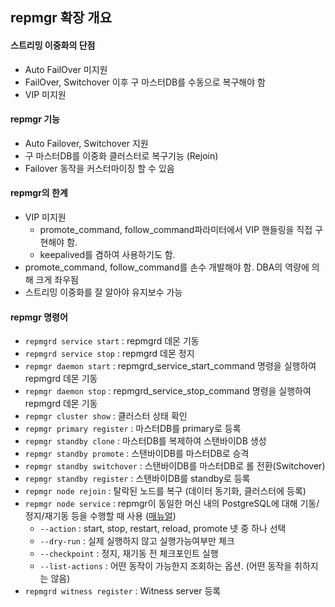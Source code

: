 ## repmgr 확장 개요
#### 스트리밍 이중화의 단점
- Auto FailOver 미지원
- FailOver, Switchover 이후 구 마스터DB를 수동으로 복구해야 함
- VIP 미지원

#### repmgr 기능
- Auto Failover, Switchover 지원
- 구 마스터DB를 이중화 클러스터로 복구기능 (Rejoin)
- Failover 동작을 커스터마이징 할 수 있음

#### repmgr의 한계
- VIP 미지원
  - promote_command, follow_command파라미터에서 VIP 핸들링을 직접 구현해야 함.
  - keepalived를 겸하여 사용하기도 함.
- promote_command, follow_command를 손수 개발해야 함. DBA의 역량에 의해 크게 좌우됨
- 스트리밍 이중화를 잘 알아야 유지보수 가능

#### repmgr 명령어
- `repmgrd service start` : repmgrd 데몬 기동
- `repmgrd service stop` : repmgrd 데몬 정지
- `repmgr daemon start` : repmgrd_service_start_command 명령을 실행하여 repmgrd 데몬 기동
- `repmgr daemon stop` : repmgrd_service_stop_command 명령을 실행하여 repmgrd 데몬 기동
- `repmgr cluster show` : 클러스터 상태 확인
- `repmgr primary register` : 마스터DB를 primary로 등록
- `repmgr standby clone` : 마스터DB를 복제하여 스탠바이DB 생성
- `repmgr standby promote` : 스탠바이DB를 마스터DB로 승격
- `repmgr standby switchover` : 스탠바이DB를 마스터DB로 롤 전환(Switchover)
- `repmgr standby register` : 스탠바이DB를 standby로 등록
- `repmgr node rejoin` : 탈락된 노드를 복구 (데이터 동기화, 클러스터에 등록)
- `repmgr node service` : repmgr이 동일한 머신 내의 PostgreSQL에 대해 기동/정지/재기동 등을 수행할 때 사용 ([매뉴얼](https://www.repmgr.org/docs/4.2/repmgr-node-service.html))
  - `--action` : start, stop, restart, reload, promote 넷 중 하나 선택
  - `--dry-run` : 실제 실행하지 않고 실행가능여부만 체크
  - `--checkpoint` : 정지, 재기동 전 체크포인트 실행
  - `--list-actions` : 어떤 동작이 가능한지 조회하는 옵션. (어떤 동작을 취하지는 않음)
- `repmgrd witness register` : Witness server 등록